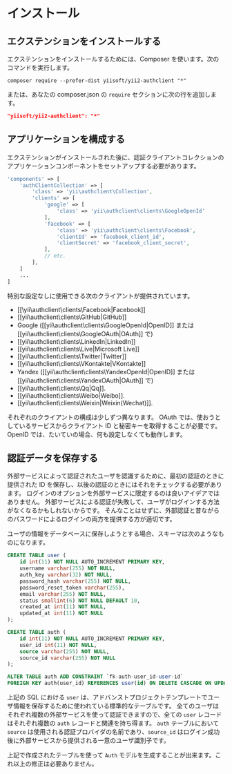 インストール
============

## エクステンションをインストールする

エクステンションをインストールするためには、Composer を使います。次のコマンドを実行します。

```
composer require --prefer-dist yiisoft/yii2-authclient "*"
```

または、あなたの composer.json の `require` セクションに次の行を追加します。

```json
"yiisoft/yii2-authclient": "*"
```

## アプリケーションを構成する

エクステンションがインストールされた後に、認証クライアントコレクションのアプリケーションコンポーネントをセットアップする必要があります。

```php
'components' => [
    'authClientCollection' => [
        'class' => 'yii\authclient\Collection',
        'clients' => [
            'google' => [
                'class' => 'yii\authclient\clients\GoogleOpenId'
            ],
            'facebook' => [
                'class' => 'yii\authclient\clients\Facebook',
                'clientId' => 'facebook_client_id',
                'clientSecret' => 'facebook_client_secret',
            ],
            // etc.
        ],
    ]
    ...
]
```

特別な設定なしに使用できる次のクライアントが提供されています。

- [[\yii\authclient\clients\Facebook|Facebook]]
- [[yii\authclient\clients\GitHub|GitHub]]
- Google ([[yii\authclient\clients\GoogleOpenId|OpenID]] または [[yii\authclient\clients\GoogleOAuth|OAuth]] で)
- [[yii\authclient\clients\LinkedIn|LinkedIn]]
- [[yii\authclient\clients\Live|Microsoft Live]]
- [[yii\authclient\clients\Twitter|Twitter]]
- [[yii\authclient\clients\VKontakte|VKontakte]]
- Yandex ([[yii\authclient\clients\YandexOpenId|OpenID]] または [[yii\authclient\clients\YandexOAuth|OAuth]] で)
- [[yii\authclient\clients\Qq|Qq]].
- [[yii\authclient\clients\Weibo|Weibo]].
- [[yii\authclient\clients\Weixin|Weixin(Wechat)]].

それぞれのクライアントの構成は少しずつ異なります。
OAuth では、使おうとしているサービスからクライアント ID と秘密キーを取得することが必要です。
OpenID では、たいていの場合、何も設定しなくても動作します。


## 認証データを保存する

外部サービスによって認証されたユーザを認識するために、最初の認証のときに提供された ID を保存し、以後の認証のときにはそれをチェックする必要があります。
ログインのオプションを外部サービスに限定するのは良いアイデアではありません。
外部サービスによる認証が失敗して、ユーザがログインする方法がなくなるかもしれないからです。
そんなことはせずに、外部認証と昔ながらのパスワードによるログインの両方を提供する方が適切です。

ユーザの情報をデータベースに保存しようとする場合、スキーマは次のようなものになります。

```sql
CREATE TABLE user (
    id int(11) NOT NULL AUTO_INCREMENT PRIMARY KEY,
    username varchar(255) NOT NULL,
    auth_key varchar(32) NOT NULL,
    password_hash varchar(255) NOT NULL,
    password_reset_token varchar(255),
    email varchar(255) NOT NULL,
    status smallint(6) NOT NULL DEFAULT 10,
    created_at int(11) NOT NULL,
    updated_at int(11) NOT NULL
);

CREATE TABLE auth (
    id int(11) NOT NULL AUTO_INCREMENT PRIMARY KEY,
    user_id int(11) NOT NULL,
    source varchar(255) NOT NULL,
    source_id varchar(255) NOT NULL
);

ALTER TABLE auth ADD CONSTRAINT `fk-auth-user_id-user-id`
FOREIGN KEY auth(user_id) REFERENCES user(id) ON DELETE CASCADE ON UPDATE CASCADE;
```

上記の SQL における `user` は、アドバンストプロジェクトテンプレートでユーザ情報を保存するために使われている標準的なテーブルです。
全てのユーザはそれぞれ複数の外部サービスを使って認証できますので、全ての `user` レコードはそれぞれ複数の `auth` レコードと関連を持ち得ます。
`auth` テーブルにおいて `source` は使用される認証プロバイダの名前であり、`source_id` はログイン成功後に外部サービスから提供される一意のユーザ識別子です。

上記で作成されたテーブルを使って `Auth` モデルを生成することが出来ます。これ以上の修正は必要ありません。


